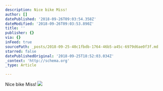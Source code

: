 ```yaml
---
description: Nice bike Miss!
author: []
datePublished: '2018-09-26T09:03:54.358Z'
dateModified: '2018-09-26T09:03:53.890Z'
title: ''
publisher: {}
via: {}
inFeed: true
sourcePath: _posts/2018-09-25-40c1fbdb-1764-46b5-a45c-6979d6ae0f3f.md
starred: false
datePublishedOriginal: '2018-09-25T18:52:03.034Z'
_context: 'http://schema.org'
_type: Article

---
```

Nice bike Miss!
![](https://the-grid-user-content.s3-us-west-2.amazonaws.com/4d1473a8-2c67-41ab-9af8-a71706e48ac3.jpg)